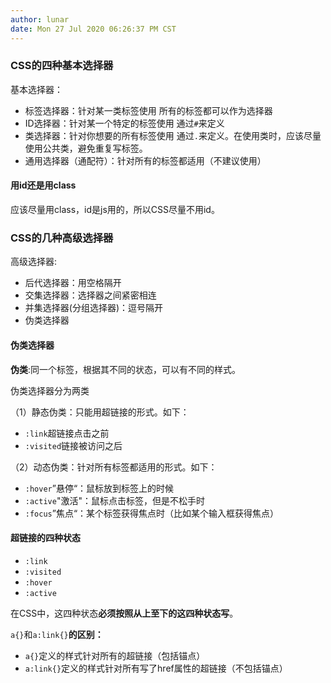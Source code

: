 ```yaml
---
author: lunar
date: Mon 27 Jul 2020 06:26:37 PM CST
---
```


### **CSS的四种基本选择器**

基本选择器：

- 标签选择器：针对某一类标签使用
所有的标签都可以作为选择器
- ID选择器：针对某一个特定的标签使用
通过`#`来定义
- 类选择器：针对你想要的所有标签使用
通过`.`来定义。在使用类时，应该尽量使用公共类，避免重复写标签。
- 通用选择器（通配符）：针对所有的标签都适用（不建议使用）


#### **用id还是用class**

应该尽量用class，id是js用的，所以CSS尽量不用id。

### **CSS的几种高级选择器**

高级选择器:

- 后代选择器：用空格隔开
- 交集选择器：选择器之间紧密相连
- 并集选择器(分组选择器)：逗号隔开
- 伪类选择器

#### **伪类选择器**

**伪类**:同一个标签，根据其不同的状态，可以有不同的样式。

伪类选择器分为两类

（1）静态伪类：只能用超链接的形式。如下：
- `:link`超链接点击之前
- `:visited`链接被访问之后

（2）动态伪类：针对所有标签都适用的形式。如下：
- `:hover`”悬停“：鼠标放到标签上的时候
- `:active`"激活"：鼠标点击标签，但是不松手时
- `:focus`”焦点“：某个标签获得焦点时（比如某个输入框获得焦点）

#### 超链接的四种状态

- `:link`
- `:visited`
- `:hover`
- `:active`

在CSS中，这四种状态**必须按照从上至下的这四种状态写**。

`a{}`和`a:link{}`**的区别：**

- `a{}`定义的样式针对所有的超链接（包括锚点）
- `a:link{}`定义的样式针对所有写了href属性的超链接（不包括锚点）
